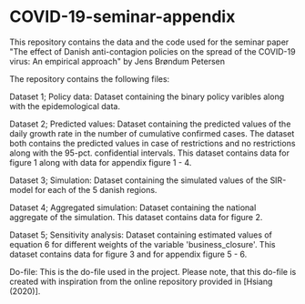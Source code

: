 # COVID-19-seminar-appendix

This repository contains the data and the code used for the seminar paper "The effect of Danish anti-contagion policies on the spread of the COVID-19 virus: An empirical approach" by Jens Brøndum Petersen

The repository contains the following files: 

Dataset 1; Policy data: Dataset containing the binary policy varibles along with the epidemological data.

Dataset 2; Predicted values: Dataset containing the predicted values of the daily growth rate in the number of cumulative confirmed cases. The dataset both contains the predicted values in case of restrictions and no restrictions along with the 95-pct. confidential intervals. This dataset contains data for figure 1 along with data for appendix figure 1 - 4.

Dataset 3; Simulation: Dataset containing the simulated values of the SIR-model for each of the 5 danish regions. 

Dataset 4; Aggregated simulation: Dataset containing the national aggregate of the simulation. This dataset contains data for figure 2.

Dataset 5; Sensitivity analysis: Dataset containing estimated values of equation 6 for different weights of the variable 'business_closure'. This dataset contains data for figure 3 and for appendix figure 5 - 6. 

Do-file: This is the do-file used in the project. Please note, that this do-file is created with inspiration from the online repository provided in [Hsiang (2020)]. 

